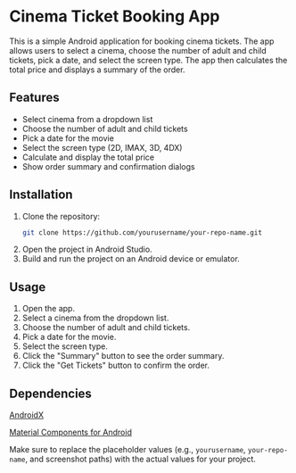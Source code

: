 # Cinema Ticket Booking App

This is a simple Android application for booking cinema tickets. The app allows users to select a cinema, choose the number of adult and child tickets, pick a date, and select the screen type. The app then calculates the total price and displays a summary of the order.

## Features

- Select cinema from a dropdown list
- Choose the number of adult and child tickets
- Pick a date for the movie
- Select the screen type (2D, IMAX, 3D, 4DX)
- Calculate and display the total price
- Show order summary and confirmation dialogs

## Installation

1. Clone the repository:
   ```sh
   git clone https://github.com/yourusername/your-repo-name.git
2. Open the project in Android Studio.
3. Build and run the project on an Android device or emulator.

## Usage
1. Open the app.
2. Select a cinema from the dropdown list.
3. Choose the number of adult and child tickets.
4. Pick a date for the movie.
5. Select the screen type.
6. Click the "Summary" button to see the order summary.
7. Click the "Get Tickets" button to confirm the order.
## Dependencies
[AndroidX](https://developer.android.com/jetpack/androidx)

[Material Components for Android](https://m2.material.io/develop/android)

Make sure to replace the placeholder values (e.g., `yourusername`, `your-repo-name`, and screenshot paths) with the actual values for your project.
